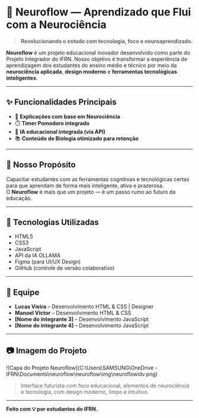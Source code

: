 # 🧠 Neuroflow — Aprendizado que Flui com a Neurociência

> **Revolucionando o estudo com tecnologia, foco e neuroaprendizado.**

**Neuroflow** é um projeto educacional inovador desenvolvido como parte do Projeto Integrador do IFRN. Nosso objetivo é transformar a experiência de aprendizagem dos estudantes do ensino médio e técnico por meio da **neurociência aplicada**, **design moderno** e **ferramentas tecnológicas inteligentes**.

---

## ✨ Funcionalidades Principais

- 🧠 **Explicações com base em Neurociência**  
- ⏱️ **Timer Pomodoro integrado**   
- 🤖 **IA educacional integrada (via API)**  
- 📚 **Conteúdo de Biologia otimizado para retenção**  

---

## 🎯 Nosso Propósito

Capacitar estudantes com as ferramentas cognitivas e tecnológicas certas para que aprendam de forma mais inteligente, ativa e prazerosa.  
O **Neuroflow** é mais que um projeto — é um passo rumo ao futuro da educação.

---

## 🚀 Tecnologias Utilizadas

- HTML5  
- CSS3  
- JavaScript  
- API da IA OLLAMA  
- Figma (para UI/UX Design)  
- GitHub (controle de versão colaborativo)

---

## 👥 Equipe

- **Lucas Vieira** – Desenvolvimento HTML & CSS | Designer 
- **Manoel Victor** – Desenvolvimento HTML & CSS
- **[Nome do integrante 3]** – Desenvolvimento JavaScript 
- **[Nome do integrante 4]** – Desenvolvimento JavaScript 


---

## 📷 Imagem do Projeto

![Capa do Projeto Neuroflow](C:\Users\SAMSUNG\OneDrive - IFRN\Documents\neuroflow\neuroflow\img\neuroflowidv.png)


> Interface futurista com foco educacional, elementos de neurociência e tecnologia, com design moderno, limpo e intuitivo.

---

**Feito com 💡 por estudantes do IFRN.**
